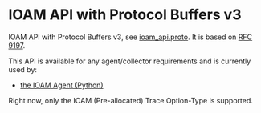 # IOAM API with Protocol Buffers v3

IOAM API with Protocol Buffers v3, see [ioam_api.proto](./ioam_api.proto). It is based on [RFC 9197](https://datatracker.ietf.org/doc/rfc9197/).

This API is available for any agent/collector requirements and is currently used
by:
- [the IOAM Agent (Python)](https://github.com/Advanced-Observability/ioam-agent-python)

Right now, only the IOAM (Pre-allocated) Trace Option-Type is supported.
